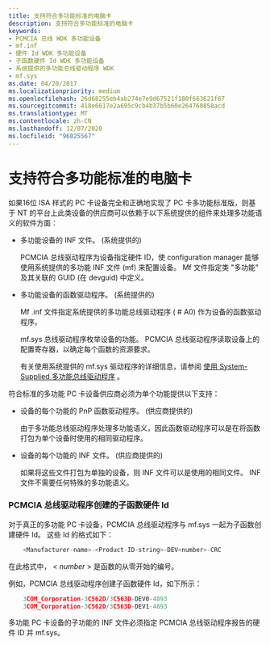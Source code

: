 ```yaml
---
title: 支持符合多功能标准的电脑卡
description: 支持符合多功能标准的电脑卡
keywords:
- PCMCIA 总线 WDK 多功能设备
- mf.inf
- 硬件 Id WDK 多功能设备
- 子函数硬件 Id WDK 多功能设备
- 系统提供的多功能总线驱动程序 WDK
- mf.sys
ms.date: 04/20/2017
ms.localizationpriority: medium
ms.openlocfilehash: 26d68255eb4ab274e7e9d67521f180f663621f67
ms.sourcegitcommit: 418e6617e2a695c9cb4b37b5b60e264760858acd
ms.translationtype: MT
ms.contentlocale: zh-CN
ms.lasthandoff: 12/07/2020
ms.locfileid: "96825567"
---
```

# <a name="supporting-pc-cards-that-conform-to-the-multifunction-standard"></a>支持符合多功能标准的电脑卡





如果16位 ISA 样式的 PC 卡设备完全和正确地实现了 PC 卡多功能标准版，则基于 NT 的平台上此类设备的供应商可以依赖于以下系统提供的组件来处理多功能语义的软件方面：

-   多功能设备的 INF 文件。  (系统提供的) 

    PCMCIA 总线驱动程序为设备指定硬件 ID，使 configuration manager 能够使用系统提供的多功能 INF 文件 (mf) 来配置设备。 Mf 文件指定类 "多功能" 及其关联的 GUID (在 devguid) 中定义。

-   多功能设备的函数驱动程序。  (系统提供的) 

    Mf .inf 文件指定系统提供的多功能总线驱动程序 ( # A0) 作为设备的函数驱动程序。

    mf.sys 总线驱动程序枚举设备的功能。 PCMCIA 总线驱动程序读取设备上的配置寄存器，以确定每个函数的资源要求。

    有关使用系统提供的 mf.sys 驱动程序的详细信息，请参阅 [使用 System-Supplied 多功能总线驱动程序](using-the-system-supplied-multifunction-bus-driver.md) 。

符合标准的多功能 PC 卡设备供应商必须为单个功能提供以下支持：

-   设备的每个功能的 PnP 函数驱动程序。  (供应商提供的) 

    由于多功能总线驱动程序处理多功能语义，因此函数驱动程序可以是在将函数打包为单个设备时使用的相同驱动程序。

-   设备的每个功能的 INF 文件。  (供应商提供的) 

    如果将这些文件打包为单独的设备，则 INF 文件可以是使用的相同文件。 INF 文件不需要任何特殊的多功能语义。

### <a name="child-function-hardware-ids-created-by-the-pcmcia-bus-driver"></a>PCMCIA 总线驱动程序创建的子函数硬件 Id

对于真正的多功能 PC 卡设备，PCMCIA 总线驱动程序与 mf.sys 一起为子函数创建硬件 Id。 这些 Id 的格式如下：

```cpp
    <Manufacturer-name>-<Product-ID-string>-DEV<number>-CRC
```

在此格式中， &lt; *number* &gt; 是函数的从零开始的编号。

例如，PCMCIA 总线驱动程序创建子函数硬件 Id，如下所示：

```cpp
    3COM_Corporation-3C562D/3C563D-DEV0-4893
    3COM_Corporation-3C562D/3C563D-DEV1-4893
```

多功能 PC 卡设备的子功能的 INF 文件必须指定 PCMCIA 总线驱动程序报告的硬件 ID 并 mf.sys。

 

 




